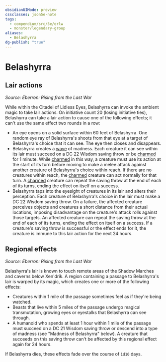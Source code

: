 ```yaml
---
obsidianUIMode: preview
cssclasses: json5e-note
tags:
  - compendium/src/5e/erlw
  - monster/legendary-group
aliases:
  - Belashyrra
dg-publish: "true"
---
```

# Belashyrra

## Lair actions
_Source: Eberron: Rising from the Last War_

While within the Citadel of Lidless Eyes, Belashyrra can invoke the ambient magic to take lair actions. On initiative count 20 (losing initiative ties), Belashyrra can take a lair action to cause one of the following effects; it can't use the same effect two rounds in a row:

- An eye opens on a solid surface within 60 feet of Belashyrra. One random eye ray of Belashyrra's shoots from that eye at a target of Belashyrra's choice that it can see. The eye then closes and disappears.  
- Belashyrra creates a [wave](compendium/items/wave.md) of madness. Each creature it can see within its lair must succeed on a DC 22 Wisdom saving throw or be [charmed](rules/conditions.md#charmed) for 1 minute. While [charmed](rules/conditions.md#charmed) in this way, a creature must use its action at the start of its turn before moving to make a melee attack against another creature of Belashyrra's choice within reach. If there are no creatures within reach, the [charmed](rules/conditions.md#charmed) creature can act normally for that turn. A [charmed](rules/conditions.md#charmed) creature can repeat the saving throw at the end of each of its turns, ending the effect on itself on a success.  
- Belashyrra taps into the eyesight of creatures in its lair and alters their perception. Each creature of Belashyrra's choice in the lair must make a DC 22 Wisdom saving throw. On a failure, the affected creature perceives objects and creatures a short distance from their actual locations, imposing disadvantage on the creature's attack rolls against those targets. An affected creature can repeat the saving throw at the end of each of its turns, ending the effect on itself on a success. If a creature's saving throw is successful or the effect ends for it, the creature is immune to this lair action for the next 24 hours.  

## Regional effects
_Source: Eberron: Rising from the Last War_

Belashyrra's lair is known to touch remote areas of the Shadow Marches and caverns below Xen'drik. A region containing a passage to Belashyrra's lair is warped by its magic, which creates one or more of the following effects:

- Creatures within 1 mile of the passage sometimes feel as if they're being watched.  
- Beasts that live within 5 miles of the passage undergo magical transmutation, growing eyes or eyestalks that Belashyrra can see through.  
- A humanoid who spends at least 1 hour within 1 mile of the passage must succeed on a DC 21 Wisdom saving throw or descend into a type of madness (see "Madness of Belashyrra" below). A creature that succeeds on this saving throw can't be affected by this regional effect again for 24 hours.  

If Belashyrra dies, these effects fade over the course of `1d10` days.